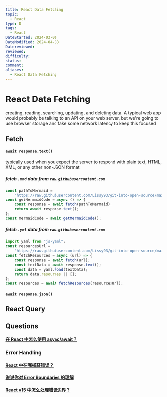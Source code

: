 ```yaml
---
title: React Data Fetching
topic:
  - React
type: D
tags:
  - React
DateStarted: 2024-03-06
DateModified: 2024-04-18
Datereviewed: 
reviewed: 
difficulty: 
status: 
comment: 
aliases:
  - React Data Fetching
---
```


# React Data Fetching

creating, reading, searching, updating, and deleting data. A typical web app would probably be talking to an API on your web server, but we're going to use browser storage and fake some network latency to keep this focused

## Fetch

#### `await response.text()`

typically used when you expect the server to respond with plain text, HTML, XML, or any other non-JSON format

##### fetch `.mmd` data from `raw.githubusercontent.com`

```js
const pathToMermaid =
	"https://raw.githubusercontent.com/Lissy93/git-into-open-source/main/guides/roadmap.mmd";
const getMermaidCode = async () => {
	const response = await fetch(pathToMermaid);
	return await response.text();
};
const mermaidCode = await getMermaidCode();
```

##### fetch `.yml` data from `raw.githubusercontent.com`

```js
import yaml from "js-yaml";
const resourcesUrl =
	"https://raw.githubusercontent.com/Lissy93/git-into-open-source/main/resources.yml";
const fetchResources = async (url) => {
	const response = await fetch(url);
	const textData = await response.text();
	const data = yaml.load(textData);
	return data.resources || [];
};
const resources = await fetchResources(resourcesUrl);
```

#### `await response.json()`



## React Query

## Questions

#### [在 React 中怎么使用 async/await？](https://github.com/haizlin/fe-interview/issues/880)

### Error Handling

#### [React 中在哪捕获错误？](https://github.com/haizlin/fe-interview/issues/928)

#### [说说你对 Error Boundaries 的理解](https://github.com/haizlin/fe-interview/issues/701)

#### [React v15 中怎么处理错误边界？](https://github.com/haizlin/fe-interview/issues/859)






